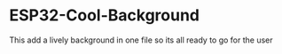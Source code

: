 # ESP32-Cool-Background
This add a lively background in one file so its all ready to go for the user 
